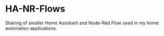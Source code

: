 # HA-NR-Flows
Sharing of smaller Home Assistant and Node-Red Flow used in my home automation applications.
